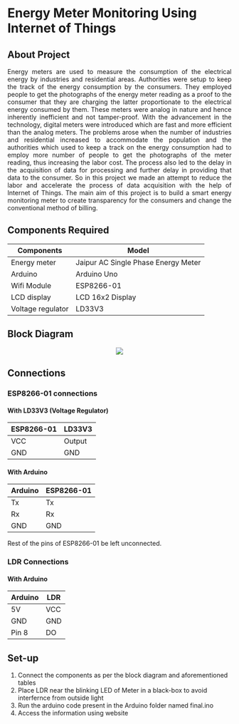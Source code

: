 # Energy Meter Monitoring Using Internet of Things

## About Project

<p align="justify">Energy meters are used to measure the consumption of the electrical energy by industries and residential areas. Authorities were setup to keep the track of the energy consumption by the consumers. They employed people to get the photographs of the energy meter reading as a proof to the consumer that they are charging the latter proportionate to the electrical energy consumed by them. These meters were analog in nature and hence inherently inefficient and not tamper-proof. With the advancement in the technology, digital meters were introduced which are fast and more efficient than the analog meters. The problems arose when the number of industries and residential increased to accommodate the population and the authorities which used to keep a track on the energy consumption had to employ more number of people to get the photographs of the meter reading, thus increasing the labor cost. The process also led to the delay in the acquisition of data for processing and further delay in providing that data to the consumer. So in this project we made an attempt to reduce the labor and accelerate the process of data acquisition with the help of Internet of Things. The main aim of this project is to build a smart energy monitoring meter to create transparency for the consumers and change the conventional method of billing.</p>

## Components Required

|Components|Model|
|---|---|
|Energy meter|Jaipur AC Single Phase Energy Meter|
|Arduino|Arduino Uno|
|Wifi Module|ESP8266-01|
|LCD display|LCD 16x2 Display|
|Voltage regulator|LD33V3|

## Block Diagram

<p align="center">
  <img src="https://user-images.githubusercontent.com/16013308/42421594-ab0834b0-82f5-11e8-832c-6b0ec53e0275.png"/></p>

## Connections

### ESP8266-01 connections

#### With LD33V3 (Voltage Regulator)
|ESP8266-01|LD33V3|
|---|---|
|VCC|Output|
|GND|GND|

#### With Arduino
|Arduino|ESP8266-01|
|---|---|
|Tx|Tx|
|Rx|Rx|
|GND|GND|

Rest of the pins of ESP8266-01 be left unconnected.


### LDR Connections

#### With Arduino
|Arduino|LDR|
|---|---|
|5V|VCC|
|GND|GND|
|Pin 8|DO|

## Set-up

1. Connect the components as per the block diagram and aforementioned tables
2. Place LDR near the blinking LED of Meter in a black-box to avoid interfernce from outside light 
3. Run the arduino code present in the Arduino folder named final.ino
4. Access the information using website
